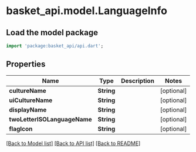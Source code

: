 # basket_api.model.LanguageInfo

## Load the model package
```dart
import 'package:basket_api/api.dart';
```

## Properties
Name | Type | Description | Notes
------------ | ------------- | ------------- | -------------
**cultureName** | **String** |  | [optional] 
**uiCultureName** | **String** |  | [optional] 
**displayName** | **String** |  | [optional] 
**twoLetterISOLanguageName** | **String** |  | [optional] 
**flagIcon** | **String** |  | [optional] 

[[Back to Model list]](../README.md#documentation-for-models) [[Back to API list]](../README.md#documentation-for-api-endpoints) [[Back to README]](../README.md)


